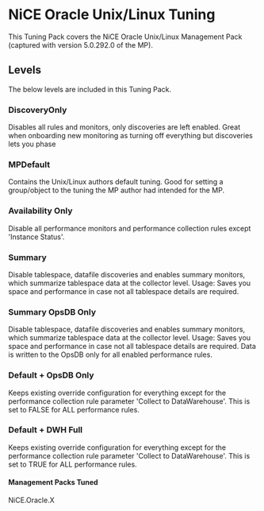 # NiCE Oracle Unix/Linux Tuning

This Tuning Pack covers the NiCE Oracle Unix/Linux Management Pack (captured with version 5.0.292.0 of the MP).

## Levels

The below levels are included in this Tuning Pack.

### DiscoveryOnly

Disables all rules and monitors, only discoveries are left enabled. Great when onboarding new monitoring as turning off everything but discoveries lets you phase

### MPDefault

Contains the Unix/Linux authors default tuning. Good for setting a group/object to the tuning the MP author had intended for the MP.

### Availability Only

Disable all performance monitors and performance collection rules except 'Instance Status'.

### Summary

Disable tablespace, datafile discoveries and enables summary monitors, which summarize tablespace data at the collector level. Usage: Saves you space and performance in case not all tablespace details are required.

### Summary OpsDB Only

Disable tablespace, datafile discoveries and enables summary monitors, which summarize tablespace data at the collector level. Usage: Saves you space and performance in case not all tablespace details are required. Data is written to the OpsDB only for all enabled performance rules.

### Default + OpsDB Only

Keeps existing override configuration for everything except for the performance collection rule parameter 'Collect to DataWarehouse'. This is set to FALSE for ALL performance rules.

### Default + DWH Full

Keeps existing override configuration for everything except for the performance collection rule parameter 'Collect to DataWarehouse'. This is set to TRUE for ALL performance rules.

#### Management Packs Tuned

NiCE.Oracle.X
